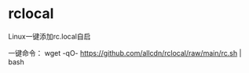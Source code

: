 # rclocal
Linux一键添加rc.local自启

一键命令：
wget -qO- https://github.com/allcdn/rclocal/raw/main/rc.sh | bash
